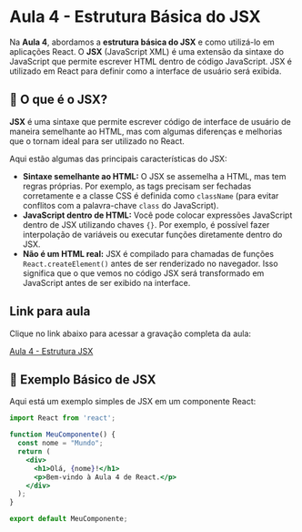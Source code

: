 # Aula 4 - Estrutura Básica do JSX

Na **Aula 4**, abordamos a **estrutura básica do JSX** e como utilizá-lo em aplicações React. O **JSX** (JavaScript XML) é uma extensão da sintaxe do JavaScript que permite escrever HTML dentro de código JavaScript. JSX é utilizado em React para definir como a interface de usuário será exibida.



## 🔧 O que é o **JSX**?

**JSX** é uma sintaxe que permite escrever código de interface de usuário de maneira semelhante ao HTML, mas com algumas diferenças e melhorias que o tornam ideal para ser utilizado no React.

Aqui estão algumas das principais características do JSX:

- **Sintaxe semelhante ao HTML:** O JSX se assemelha a HTML, mas tem regras próprias. Por exemplo, as tags precisam ser fechadas corretamente e a classe CSS é definida como `className` (para evitar conflitos com a palavra-chave `class` do JavaScript).
- **JavaScript dentro de HTML:** Você pode colocar expressões JavaScript dentro de JSX utilizando chaves `{}`. Por exemplo, é possível fazer interpolação de variáveis ou executar funções diretamente dentro do JSX.
- **Não é um HTML real:** JSX é compilado para chamadas de funções `React.createElement()` antes de ser renderizado no navegador. Isso significa que o que vemos no código JSX será transformado em JavaScript antes de ser exibido na interface.

## Link para aula 

Clique no link abaixo para acessar a gravação completa da aula:

[Aula 4 - Estrutura JSX](https://www.canva.com/design/DAGmy_sfV2k/YBo6oEiJgoWCWufGhhDBpA/edit?ui=eyJEIjp7IlAiOnsiQiI6ZmFsc2V9fX0)
## 📝 Exemplo Básico de JSX

Aqui está um exemplo simples de JSX em um componente React:

```jsx
import React from 'react';

function MeuComponente() {
  const nome = "Mundo";
  return (
    <div>
      <h1>Olá, {nome}!</h1>
      <p>Bem-vindo à Aula 4 de React.</p>
    </div>
  );
}

export default MeuComponente;
